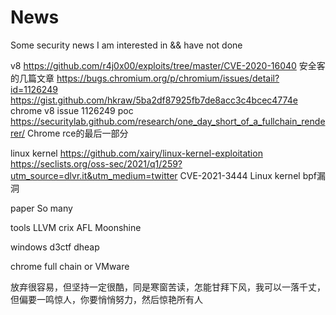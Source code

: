# News
Some security news I am interested in && have not done


v8
https://github.com/r4j0x00/exploits/tree/master/CVE-2020-16040
安全客的几篇文章
https://bugs.chromium.org/p/chromium/issues/detail?id=1126249
https://gist.github.com/hkraw/5ba2df87925fb7de8acc3c4bcec4774e
chrome v8 issue 1126249 poc
https://securitylab.github.com/research/one_day_short_of_a_fullchain_renderer/
Chrome rce的最后一部分


linux kernel
https://github.com/xairy/linux-kernel-exploitation
https://seclists.org/oss-sec/2021/q1/259?utm_source=dlvr.it&utm_medium=twitter
CVE-2021-3444 Linux kernel bpf漏洞



paper
So many


tools
LLVM
crix
AFL
Moonshine



windows 
d3ctf dheap

chrome full chain or VMware



放弃很容易，但坚持一定很酷，同是寒窗苦读，怎能甘拜下风，我可以一落千丈，但偏要一鸣惊人，你要悄悄努力，然后惊艳所有人


